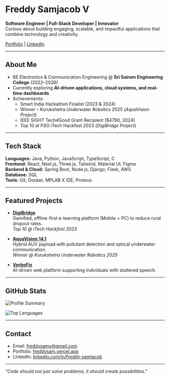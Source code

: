 # Freddy Samjacob V

**Software Engineer | Full-Stack Developer | Innovator**  
Curious about building engaging, scalable, and impactful applications that combine technology and creativity.  

[Portfolio](https://freddysam.vercel.app) | [LinkedIn](https://www.linkedin.com/in/freddy-samjacob/) 

---

## About Me
- BE Electronics & Communication Engineering @ **Sri Sairam Engineering College** (2022–2026)  
- Currently exploring **AI-driven applications, cloud systems, and real-time dashboards**  
- Achievements:  
  - Smart India Hackathon Finalist (2023 & 2024)  
  - Winner – Kurukshetra Underwater Robotics 2025 (*AquaVision Project*)  
  - IEEE SIGHT Tech4Good Grant Recipient ($4790, 2024)  
  - Top 10 at PSG iTech Hackfest 2023 (*DigiBridge Project*)  

---

## Tech Stack
**Languages:** Java, Python, JavaScript, TypeScript, C  
**Frontend:** React, Next.js, Three.js, Tailwind, Material UI, Figma  
**Backend & Cloud:** Spring Boot, Node.js, Django, Flask, AWS  
**Database:** SQL  
**Tools:** Git, Docker, MPLAB X IDE, Proteus  

---

## Featured Projects
- [**DigiBridge**](https://freddysam.vercel.app/digibridge)  
  Gamified, offline-first e-learning platform (Mobile + PC) to reduce rural dropout rates.  
  *Top 10 @ iTech Hackfest 2023*  

- [**AquaVision 14.1**](https://freddysam.vercel.app/aquavision)  
  Hybrid AUV payload with pollutant detection and optical underwater communication.  
  *Winner @ Kurukshetra Underwater Robotics 2025*  

- [**VerboFix**](https://github.com/FreddySam09/verbofix)  
  AI-driven web platform supporting individuals with stuttered speech.  

---


## GitHub Stats
![Profile Summary](https://github-profile-summary-cards.vercel.app/api/cards/profile-details?username=FreddySam09&theme=dark)

![Top Languages](https://github-readme-stats.vercel.app/api/top-langs/?username=FreddySam09&layout=compact&theme=dark&hide_border=true)  

---

## Contact
- Email: freddysamv@gmail.com  
- Portfolio: [freddysam.vercel.app](https://freddysam.vercel.app)  
- LinkedIn: [linkedin.com/in/freddy-samjacob](https://www.linkedin.com/in/freddy-samjacob/)  

---

*"Code should not just solve problems, it should create possibilities."*  


<!--
**FreddySam09/FreddySam09** is a ✨ _special_ ✨ repository because its `README.md` (this file) appears on your GitHub profile.

Here are some ideas to get you started:

- 🔭 I’m currently working on ...
- 🌱 I’m currently learning ...
- 👯 I’m looking to collaborate on ...
- 🤔 I’m looking for help with ...
- 💬 Ask me about ...
- 📫 How to reach me: ...
- 😄 Pronouns: ...
- ⚡ Fun fact: ...
-->
